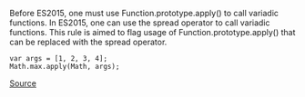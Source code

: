 Before ES2015, one must use Function.prototype.apply() to call variadic functions.
In ES2015, one can use the spread operator to call variadic functions.
This rule is aimed to flag usage of Function.prototype.apply() that can be replaced with the spread operator.

```
var args = [1, 2, 3, 4];
Math.max.apply(Math, args);

```

[Source](http://eslint.org/docs/rules/prefer-spread)
